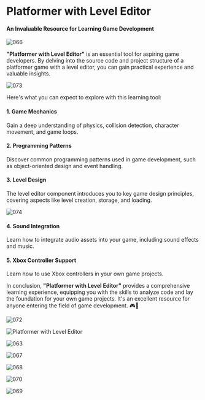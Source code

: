 # Platformer with Level Editor

#### An Invaluable Resource for Learning Game Development
![066](https://github.com/JoeLumbley/Platformer-with-Level-Editor/assets/77564255/b2a27539-a1a9-467f-911f-535b5ef3dacd)


**"Platformer with Level Editor"** is an essential tool for aspiring game developers. By delving into the source code and project structure of a platformer game with a level editor, you can gain practical experience and valuable insights.

![073](https://github.com/JoeLumbley/Platformer-with-Level-Editor/assets/77564255/5eac0a7d-256f-479f-b63e-65551e453091)

Here's what you can expect to explore with this learning tool:

#### 1. Game Mechanics
Gain a deep understanding of physics, collision detection, character movement, and game loops.

#### 2. Programming Patterns
Discover common programming patterns used in game development, such as object-oriented design and event handling.

#### 3. Level Design
The level editor component introduces you to key game design principles, covering aspects like level creation, storage, and loading.

![074](https://github.com/JoeLumbley/Platformer-with-Level-Editor/assets/77564255/6a216fb6-a2b8-42ef-a86b-221dc74fc66c)

#### 4. Sound Integration
Learn how to integrate audio assets into your game, including sound effects and music.

#### 5. Xbox Controller Support
Learn how to use Xbox controllers in your own game projects.

In conclusion, **"Platformer with Level Editor"** provides a comprehensive learning experience, equipping you with the skills to analyze code and lay the foundation for your own game projects. It's an excellent resource for anyone entering the field of game development. 🎮🚀



![072](https://github.com/JoeLumbley/Platformer-with-Level-Editor/assets/77564255/c4ae4c4c-7641-4a9f-96d5-c19805fdcc01)





![Platformer with Level Editor](https://github.com/JoeLumbley/Platformer-with-Level-Editor/assets/77564255/9c8fc9e2-5e4f-4f1f-a544-8b5b3a6ad385)

![063](https://github.com/JoeLumbley/Platformer-with-Level-Editor/assets/77564255/c55ed39f-9a4e-43d6-84a0-f5c364f224d9)





![067](https://github.com/JoeLumbley/Platformer-with-Level-Editor/assets/77564255/fe5c42da-cc7c-4cda-b2a9-49cf7f1ad835)

![068](https://github.com/JoeLumbley/Platformer-with-Level-Editor/assets/77564255/87e9bf7d-ba10-4574-a0a5-b4c1c36b2982)






![070](https://github.com/JoeLumbley/Platformer-with-Level-Editor/assets/77564255/6a05f3bf-a290-4f5b-b2b5-48753e2b8a63)








![069](https://github.com/JoeLumbley/Platformer-with-Level-Editor/assets/77564255/137113d1-562f-4631-abfa-4ce4e7c9c30e)

















